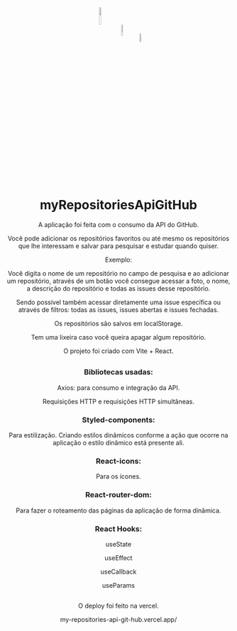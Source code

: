 <div align="center">
<img align="center" width="10%" src="https://cdn.jsdelivr.net/gh/devicons/devicon/icons/react/react-original.svg" gap="10px" />
<img  align="center" width="8%" src="https://styled-components.com/logo.png" gap="10px"/>
<img  align="center" width="7%" src="https://myoctocat.com/assets/images/base-octocat.svg" />


# myRepositoriesApiGitHub

A aplicação foi feita com o consumo da API do GitHub. 

Você pode adicionar os repositórios favoritos ou até mesmo os repositórios que lhe interessam e salvar para pesquisar e estudar quando quiser.


Exemplo:  

Você digita o nome de um repositório no campo de pesquisa e ao adicionar um repositório, através de um botão você consegue acessar a foto, o nome, a descrição do repositório e todas as issues desse repositório. 

Sendo possível também acessar diretamente uma issue específica ou através de filtros: todas as issues, issues abertas e issues fechadas. 

Os repositórios são salvos em localStorage. 

Tem uma lixeira caso você queira apagar algum repositório. 

O projeto foi criado com Vite + React. 

## 

### Bibliotecas usadas: 

Axios: para consumo e integração da API. 

Requisições HTTP e requisições HTTP simultâneas.  

### Styled-components: 

Para estilização. Criando estilos dinâmicos conforme a ação que ocorre na aplicação o estilo dinâmico está presente ali. 

### React-icons: 

Para os ícones. 

### React-router-dom: 

Para fazer o roteamento das páginas da aplicação de forma dinâmica. 

 

### React Hooks: 

useState 

useEffect 

useCallback 

useParams

##

O deploy foi feito na vercel.

my-repositories-api-git-hub.vercel.app/
##
</div>
